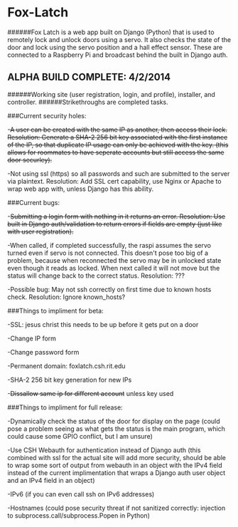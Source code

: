 Fox-Latch
=========

######Fox Latch is a web app built on Django (Python) that is used to remotely lock and unlock doors using a servo. It also checks the state of the door and lock using the servo position and a hall effect sensor. These are connected to a Raspberry Pi and broadcast behind the built in Django auth.

ALPHA BUILD COMPLETE: 4/2/2014
------------------------------

######Working site (user registration, login, and profile), installer, and controller.
######Strikethroughs are completed tasks.


###Current security holes:

  -~~A user can be created with the same IP as another, then access their lock. Resolution: Generate a SHA-2 256 bit key associated with the first instance of the IP, so that duplicate IP usage can only be achieved with the key. (this allows for roommates to have seperate accounts but still access the same door securley).~~

  -Not using ssl (https) so all passwords and such are submitted to the server via plaintext. Resolution: Add SSL cert capability, use Nginx or Apache to wrap web app with, unless Django has this ability.


###Current bugs:

  -~~Submitting a login form with nothing in it returns an error. Resolution: Use built in Django auth/validation to return errors if fields are empty (just like with user registration).~~

  -When called, if completed successfully, the raspi assumes the servo turned even if servo is not connected. This doesn't pose too big of a problem, because when reconnected the servo may be in unlocked state even though it reads as locked. When next called it will not move but the status will change back to the correct status. Resolution: ???
   
  -Possible bug: May not ssh correctly on first time due to known hosts check. Resolution: Ignore known_hosts?

   
###Things to impliment for beta:

  -SSL: jesus christ this needs to be up before it gets put on a door

  -Change IP form

  -Change password form

  -Permanent domain: foxlatch.csh.rit.edu

  -SHA-2 256 bit key generation for new IPs

  -~~Dissallow same ip for different account~~ unless key used


###Things to impliment for full release:

  -Dynamically check the status of the door for display on the page (could pose a problem seeing as what gets the status is the main program, which could cause some GPIO conflict, but I am unsure)
   
  -Use CSH Webauth for authentication instead of Django auth (this combined with ssl for the actual site will add more security, should be able to wrap some sort of output from webauth in an object with the IPv4 field instead of the current implimentation that wraps a Django auth user object and an IPv4 field in an object)

  -IPv6 (if you can even call ssh on IPv6 addresses)
  
  -Hostnames (could pose security threat if not sanitized correctly: injection to subprocess.call/subprocess.Popen in Python)
